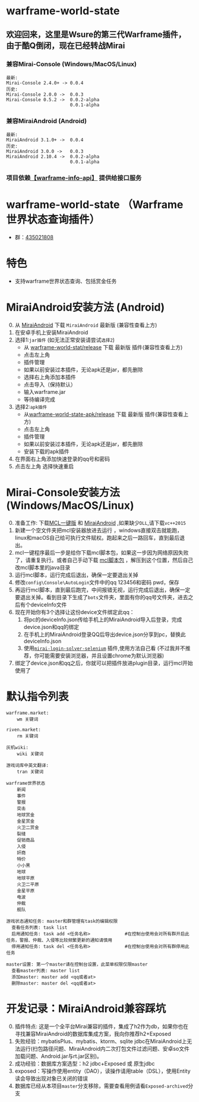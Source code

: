 # warframe-world-state
## 欢迎回来，这里是Wsure的第三代Warframe插件，由于酷Q倒闭，现在已经转战Mirai
### 兼容Mirai-Console (Windows/MacOS/Linux)
    最新:
    Mirai-Console 2.4.0+ -> 0.0.4
    历史:
    Mirai-Console 2.0.0 ->  0.0.3 
    Mirai-Console 0.5.2 ->  0.0.2-alpha
                            0.0.1-alpha
### 兼容MiraiAndroid (Android)
    最新: 
    MiraiAndroid 3.1.0+ ->  0.0.4
    历史:
    MiraiAndroid 3.0.0 ->   0.0.3
    MiraiAndroid 2.10.4 ->  0.0.2-alpha
                            0.0.1-alpha
### 项目依赖[【warframe-info-api】](https://github.com/WsureDev/warframe-info-api) 提供给接口服务
# warframe-world-state （Warframe世界状态查询插件）
- 群：[435021808](https://jq.qq.com/?_wv=1027&k=rGrjxfv0) 
# 特色
- 支持warframe世界状态查询、包括赏金任务  
# MiraiAndroid安装方法 (Android)
0. 从 [MiraiAndroid](https://github.com/mzdluo123/MiraiAndroid/releases) 下载 `MiraiAndroid` 最新版 (兼容性查看上方)
1. 在安卓手机上安装MiraiAndroid
2. 选择1:`jar插件` (如无法正常安装请尝试`选择2`)
    - 从 [warframe-world-stat/release](https://github.com/WsureDev/warframe-world-state/releases) 下载 最新版 插件(兼容性查看上方)
    - 点击左上角 
    - 插件管理
    - 如果以前安装过本插件，无论apk还是jar，都先删除
    - 选择右上角添加本插件 
    - 点击导入（保持默认）
    - 输入warframe.jar
    - 等待编译完成
3. 选择2:`apk插件`
    - 从[warframe-world-state-apk/release](https://github.com/WsureDev/warframe-world-state-apk/releases) 下载 最新版 插件(兼容性查看上方)
    - 点击左上角
    - 插件管理
    - 如果以前安装过本插件，无论apk还是jar，都先删除    
    - 安装下载的apk插件
4. 在界面右上角添加快速登录的qq号和密码
5. 点击左上角 选择快速重启
# Mirai-Console安装方法 (Windows/MacOS/Linux)
0. 准备工作: 下载[MCL一键版](https://github.com/iTXTech/mcl-installer/releases) 和  [MiraiAndroid](https://github.com/mzdluo123/MiraiAndroid/releases) ,如果缺少`DLL`,请下载`vc++2015` 
1. 新建一个空文件夹把mcl安装器放进去运行 ，windows直接双击就能跑，linux和macOS自己给可执行文件赋权。跑起来之后一路回车，直到最后退出。
2. mcl一键程序最后一步是给你下载mcl脚本包，如果这一步因为网络原因失败了，请重复执行。或者自己手动下载 [mcl脚本包](https://github.com/iTXTech/mirai-console-loader/releases) ，解压到这个位置，然后自己改mcl脚本里的java目录
3. 运行mcl脚本，运行完成后退出，确保一定要退出关掉
4. 修改`config\Console\AutoLogin`文件中的qq 123456和密码 pwd，保存
5. 再运行mcl脚本，直到最后跑完，中间报错无视，运行完成后退出，确保一定要退出关掉。看到目录下生成了`bots`文件夹，里面有你的qq号文件夹，进去之后有个deviceInfo文件
6. 现在开始你有3个选择让这份device文件绑定此qq：
   1. 将pc的deviceInfo.json传给手机上的MiraiAndroid导入后登录，完成device.json和qq的绑定
   2. 在手机上的MiraiAndroid登录QQ后导出device.json分享到pc，替换此deviceInfo.json
   3. 使用[`mirai-login-solver-selenium`](https://github.com/project-mirai/mirai-login-solver-selenium) 插件,使用方法自己看 (不过我并不推荐，你可能需要安装浏览器，并且设置chrome为默认浏览器)
7. 绑定了device.json和qq之后，你就可以把插件放进plugin目录，运行mcl开始使用了
# 默认指令列表  
    warframe.market: 
        wm 关键词
        
    riven.market: 
        rm 关键词
        
    灰机wiki: 
        wiki 关键词

    游戏词库中英文翻译: 
        tran 关键词

    warframe世界状态
        新闻
        事件
        警报
        突击
        地球赏金
        金星赏金
        火卫二赏金
        裂缝
        促销商品
        入侵
        奸商
        特价
        小小黑
        地球
        地球平原
        火卫二平原
        金星平原
        电波
        仲裁
        舰队
    
    游戏状态通知任务: master和群管理有task的编辑权限
      查看任务列表: task list
      启用通知任务: task add <任务名称>             #在控制台使用会对所有群开启此任务，警报、仲裁、入侵等比较频繁更新的通知请慎用
      停用通知任务: task del <任务名称>             #在控制台使用会对所有群停用此任务

    master设置: 第一个master请在控制台设置，此菜单权限仅限master
      查看master列表: master list
      添加master: master add <qq或者at>
      删除master: master del <qq或者at>
# 开发记录：MiraiAndroid兼容踩坑
0. 插件特点: 这是一个全平台Mirai兼容的插件，集成了h2作为db，如果你也在寻找兼容MiraiAndroid的数据库集成方案，我向你推荐h2+Exposed
1. 失败经验：mybatisPlus、mybatis、ktorm、sqlite jdbc在MiraiAndroid上无法运行(扫包路径问题、MiraiAndroid内二次打包文件过滤问题、安卓so文件加载问题、Android.jar与rt.jar区别)。
2. 成功经验：数据库方案选型：h2 jdbc+Exposed 或 原生jdbc
3. exposed：写操作使用entity（DAO），读操作请用table（DSL），使用Entity读会导致出现对象已关闭的错误
4. 数据库已经从本项目`master`分支移除，需要查看用例请看`Exposed-archived`分支
